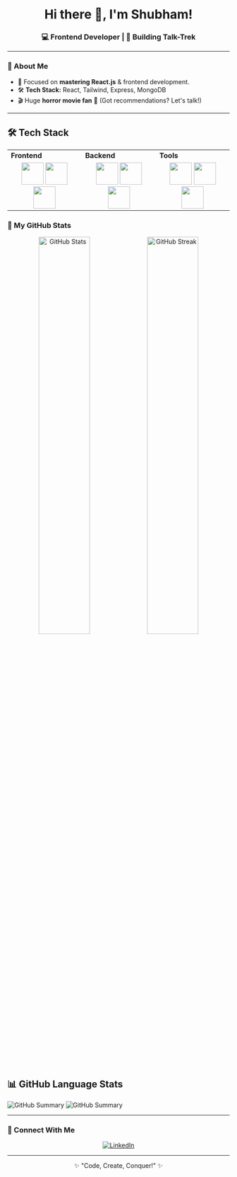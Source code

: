 <h1 align="center">Hi there 👋, I'm Shubham!</h1>
<h3 align="center">💻 Frontend Developer | 🚀 Building Talk-Trek</h3>

---

### 🌟 About Me  
- 🎯 Focused on **mastering React.js** & frontend development.  
- 🛠️ **Tech Stack:** React, Tailwind, Express, MongoDB  
- 🎬 Huge **horror movie fan** 🍿 (Got recommendations? Let's talk!)  

---

## 🛠 Tech Stack  

<table>
  <tr>
    <td><strong>Frontend</strong></td>
    <td><strong>Backend</strong></td>
    <td><strong>Tools</strong></td>
  </tr>
  <tr>
    <td align="center">
      <img src="https://cdn.jsdelivr.net/gh/devicons/devicon/icons/react/react-original.svg" width="50px"/>
      <img src="https://upload.wikimedia.org/wikipedia/commons/d/d5/Tailwind_CSS_Logo.svg" width="50px"/>
      <img src="https://cdn.jsdelivr.net/gh/devicons/devicon/icons/bootstrap/bootstrap-original.svg" width="50px"/>
    </td>
    <td align="center">
      <img src="https://cdn.jsdelivr.net/gh/devicons/devicon/icons/nodejs/nodejs-original.svg" width="50px"/>
      <img src="https://cdn.jsdelivr.net/gh/devicons/devicon/icons/express/express-original.svg" width="50px"/>
      <img src="https://cdn.jsdelivr.net/gh/devicons/devicon/icons/mongodb/mongodb-original.svg" width="50px"/>
    </td>
    <td align="center">
      <img src="https://cdn.jsdelivr.net/gh/devicons/devicon/icons/git/git-original.svg" width="50px"/>
      <img src="https://cdn.jsdelivr.net/gh/devicons/devicon/icons/vscode/vscode-original.svg" width="50px"/>
      <img src="https://cdn.jsdelivr.net/gh/devicons/devicon/icons/postman/postman-original.svg" width="50px"/>
    </td>
  </tr>
</table>




### 🚀 My GitHub Stats  

<p align="center">
  <img src="https://github-readme-stats.vercel.app/api?username=shubham4349&show_icons=true&theme=radical" alt="GitHub Stats" width="48%" />
  <img src="https://github-readme-streak-stats.herokuapp.com/?user=shubham4349&theme=radical" alt="GitHub Streak" width="48%" />
</p>

## 📊 GitHub Language Stats
![GitHub Summary](https://github-profile-summary-cards.vercel.app/api/cards/repos-per-language?username=shubham4349&theme=github_dark)
![GitHub Summary](https://github-profile-summary-cards.vercel.app/api/cards/most-commit-language?username=shubham4349&theme=github_dark)



---

### 🔗 Connect With Me  
<p align="center">
  <a href="https://linkedin.com/in/shubham4349">
    <img src="https://img.shields.io/badge/LinkedIn-Connect-blue?style=for-the-badge&logo=linkedin" alt="LinkedIn" />
  </a>
</p>

---

<p align="center">✨ "Code, Create, Conquer!" ✨</p>

